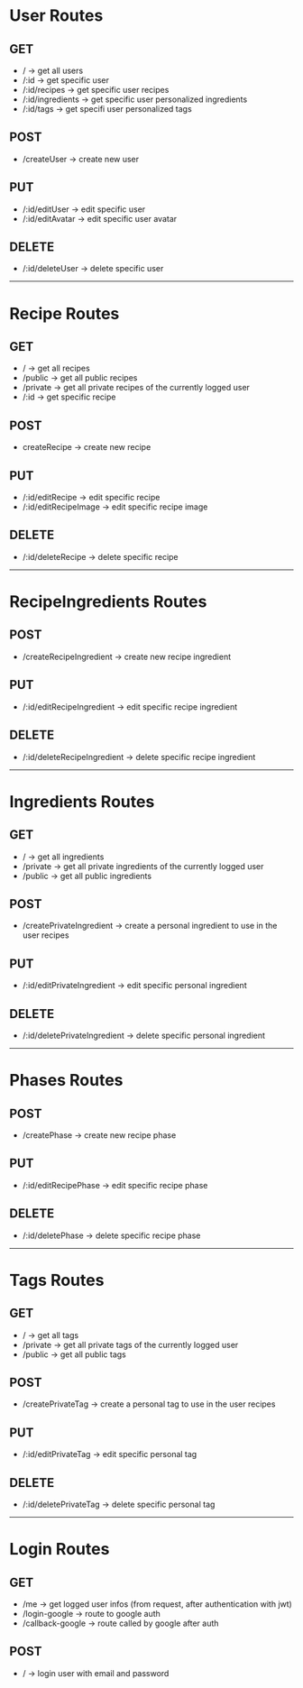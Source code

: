 
# User Routes

## GET

- / -> get all users
- /:id -> get specific user 
- /:id/recipes -> get specific user recipes
- /:id/ingredients -> get specific user personalized ingredients
- /:id/tags -> get specifi user personalized tags

## POST

- /createUser -> create new user

## PUT

- /:id/editUser -> edit specific user
- /:id/editAvatar -> edit specific user avatar

## DELETE

- /:id/deleteUser -> delete specific user
----------------------------------

# Recipe Routes

## GET

- / -> get all recipes
- /public -> get all public recipes
- /private -> get all private recipes of the currently logged user
- /:id -> get specific recipe

## POST

- createRecipe -> create new recipe

## PUT

- /:id/editRecipe -> edit specific recipe
- /:id/editRecipeImage -> edit specific recipe image

## DELETE

- /:id/deleteRecipe -> delete specific recipe
----------------------------------

# RecipeIngredients Routes

## POST

- /createRecipeIngredient -> create new recipe ingredient

## PUT

- /:id/editRecipeIngredient -> edit specific recipe ingredient

## DELETE

- /:id/deleteRecipeIngredient -> delete specific recipe ingredient
----------------------------------

# Ingredients Routes

## GET

- / -> get all ingredients
- /private -> get all private ingredients of the currently logged user
- /public -> get all public ingredients

## POST

- /createPrivateIngredient -> create a personal ingredient to use in the user recipes

## PUT

- /:id/editPrivateIngredient -> edit specific personal ingredient

## DELETE

- /:id/deletePrivateIngredient -> delete specific personal ingredient
----------------------------------

# Phases Routes

## POST

- /createPhase -> create new recipe phase

## PUT

- /:id/editRecipePhase -> edit specific recipe phase

## DELETE

- /:id/deletePhase -> delete specific recipe phase
----------------------------------

# Tags Routes

## GET

- / -> get all tags
- /private -> get all private tags of the currently logged user
- /public -> get all public tags

## POST

- /createPrivateTag -> create a personal tag to use in the user recipes

## PUT

- /:id/editPrivateTag -> edit specific personal tag

## DELETE

- /:id/deletePrivateTag -> delete specific personal tag
----------------------------------

# Login Routes

## GET

- /me -> get logged user infos (from request, after authentication with jwt)
- /login-google -> route to google auth
- /callback-google -> route called by google after auth

## POST
- / -> login user with email and password